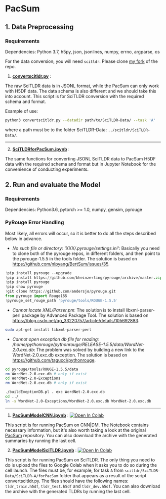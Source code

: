 # PacSum

## 1. Data Preprocessing

### Requirements
Dependencies:  Python 3.7, h5py, json, jsonlines, numpy, errno, argparse, os

For the data conversion, you will need `scitldr`.
Please clone [my fork](https://github.com/yakushechkin/scitldr) of the repo.

1. **[convertscitldr.py](/PacSum/convertscitldr.py)** :

The raw SciTLDR data is in JSONL format, while the PacSum can only work with H5DF data. The data schema is also different and we should take this into account. This script is for SciTLDR conversion with the required schema and format.

Example of use:
```bash
python3 convertscitldr.py --datadir path/to/SciTLDR-Data/ --task 'A'
```

where a path must be to the folder SciTLDR-Data: `../scitldr/SciTLDR-Data/`.

-------

2. **[SciTLDRforPacSum.ipynb](/PacSum/SciTLDRforPacSum.ipynb)** :

The same functions for converting JSONL SciTLDR data to PacSum H5DF data with the required schema and format but in Jupyter Notebook for the convenience of conducting experiments.

## 2. Run and evaluate the Model

### Requirements
Dependencies:  Python3.6, pytorch >= 1.0, numpy, gensim, pyrouge

### PyRouge Error Handling

Most likely, all errors will occur, so it is better to do all the steps described below in advance.

- *No such file or directory: 'XXX/.pyrouge/settings.ini'*: Basically you need to clone both of the pyrouge repos, in different folders, and then point to the pyrouge-1.5.5 in the tools folder. The solution is based on https://github.com/nlpyang/BertSum/issues/35.

```python
!pip install pyrouge --upgrade
!pip install https://github.com/bheinzerling/pyrouge/archive/master.zip
!pip install pyrouge
!pip show pyrouge
!git clone https://github.com/andersjo/pyrouge.git
from pyrouge import Rouge155
!pyrouge_set_rouge_path 'pyrouge/tools/ROUGE-1.5.5'
```

- *Cannot locate XML/Parser.pm*: The solution is to install libxml-parser-perl package by Advanced Package Tool. The solution is based on https://blog.csdn.net/qq_33220757/article/details/105692883.

```bash
sudo apt-get install libxml-parser-perl
```

- *Cannot open exception db file for reading: /home/pythonrouge/pythonrouge/RELEASE-1.5.5/data/WordNet-2.0.exc.db*: The problem was solved by building a new link to the WordNet-2.0.exc.db exception. The solution is based on https://github.com/tagucci/pythonrouge.

```bash
cd pyrouge/tools/ROUGE-1.5.5/data
rm WordNet-2.0.exc.db # only if exist
cd WordNet-2.0-Exceptions
rm WordNet-2.0.exc.db # only if exist

./buildExeptionDB.pl . exc WordNet-2.0.exc.db
cd ../
ln -s WordNet-2.0-Exceptions/WordNet-2.0.exc.db WordNet-2.0.exc.db
```
-------
1. **[PacSumModelCNN.ipynb](/PacSum/PacSumModelCNN.ipynb)** : [![Open In Colab](https://colab.research.google.com/assets/colab-badge.svg)](https://colab.research.google.com/drive/1GbFKKjxZhsN6KgtzqldLrJS-j9ziA9Z4?usp=sharing)

This script is for running PacSum on CNN|DM. The Notebook contains necessary information, but it's also worth taking a look at the original [PacSum](https://github.com/mswellhao/PacSum) repository. You can also download the archive with the generated summaries by running the last cell.



2. **[PacSumModelSciTLDR.ipynb](/PacSum/PacSumModelSciTLDR.ipynb)** : [![Open In Colab](https://colab.research.google.com/assets/colab-badge.svg)](https://colab.research.google.com/drive/1GzQ-2BL74bokUtBX3uAMyev_1PXUpZ6z?usp=sharing)

This script is for running PacSum on SciTLDR. The only thing you need to do is upload the files to Google Colab when it asks you to do so during the cell launch. The files must be, for example, for task `A` from `scitldr/SciTLDR-Data/SciTLDR-A/forPacSum` folder that appears as a result of the script convertscitldr.py. The files should have the following names: `tldr_train.h5df`, `tldr_test.h5df` and `tldr_dev.h5df`. You can also download the archive with the generated TLDRs by running the last cell.
